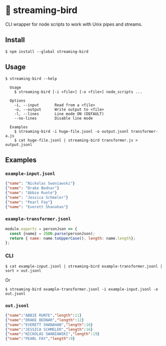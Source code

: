 # 🐧 streaming-bird

CLI wrapper for node scripts to work with Unix pipes and streams.

## Install
```
$ npm install --global streaming-bird
```

## Usage
```
$ streaming-bird --help

  Usage
    $ streaming-bird [-i <file>] [-o <file>] node_scripts ...

  Options
    -i, --input       Read from a <file>
    -o, --output      Write output to <file>
    -l, --lines       Line mode ON (DEFAULT)
    --no-lines        Disable line mode
  
  Examples
    $ streaming-bird -i huge-file.jsonl -o output.jsonl transformer-a.js
    $ cat huge-file.jsonl | streaming-bird transformer.js > output.jsonl
```

## Examples

### `example-input.jsonl`
```json
{"name": "Nickolas Swaniawski"}
{"name": "Drake Bednar"}
{"name": "Abbie Runte"}
{"name": "Jessica Schmeler"}
{"name": "Pearl Fay"}
{"name": "Everett Shanahan"}
```

### `example-transformer.jsonl`
```js
module.exports = personJson => {
  const {name} = JSON.parse(personJson);
  return { name: name.toUpperCase(), length: name.length};
};
```

### CLI
```
$ cat example-input.jsonl | streaming-bird example-transformer.jsonl | sort > out.jsonl
```

Or

```
$ streaming-bird example-transformer.jsonl -i example-input.jsonl -o out.jsonl
```

### `out.jsonl`
```json
{"name":"ABBIE RUNTE","length":11}
{"name":"DRAKE BEDNAR","length":12}
{"name":"EVERETT SHANAHAN","length":16}
{"name":"JESSICA SCHMELER","length":16}
{"name":"NICKOLAS SWANIAWSKI","length":19}
{"name":"PEARL FAY","length":9}
```